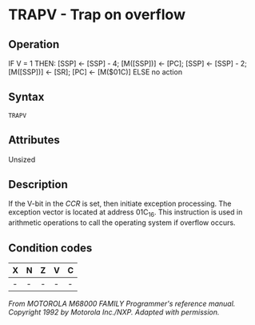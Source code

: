 # TRAPV - Trap on overflow

## Operation
IF V = 1 THEN:
[SSP] ← [SSP] - 4; [M([SSP])] ← [PC];
[SSP] ← [SSP] - 2; [M([SSP])] ← [SR];
[PC] ← [M($01C)]
ELSE no action

## Syntax
```assembly
TRAPV
```

## Attributes
Unsized

## Description
If the V-bit in the *CCR* is set, then initiate exception processing.
The exception vector is located at address 01C<sub>16</sub>. This instruction
is used in arithmetic operations to call the operating system if
overflow occurs.

## Condition codes
|X|N|Z|V|C|
|--|--|--|--|--|
|-|-|-|-|-|

*From MOTOROLA M68000 FAMILY Programmer's reference manual. Copyright 1992 by Motorola Inc./NXP. Adapted with permission.*